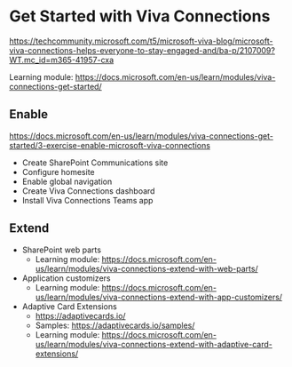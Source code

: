 # Get Started with Viva Connections
https://techcommunity.microsoft.com/t5/microsoft-viva-blog/microsoft-viva-connections-helps-everyone-to-stay-engaged-and/ba-p/2107009?WT.mc_id=m365-41957-cxa

Learning module: https://docs.microsoft.com/en-us/learn/modules/viva-connections-get-started/

## Enable

https://docs.microsoft.com/en-us/learn/modules/viva-connections-get-started/3-exercise-enable-microsoft-viva-connections

* Create SharePoint Communications site
* Configure homesite
* Enable global navigation
* Create Viva Connections dashboard
* Install Viva Connections Teams app

## Extend
* SharePoint web parts
    * Learning module: https://docs.microsoft.com/en-us/learn/modules/viva-connections-extend-with-web-parts/
* Application customizers
    * Learning module: https://docs.microsoft.com/en-us/learn/modules/viva-connections-extend-with-app-customizers/
* Adaptive Card Extensions
    * https://adaptivecards.io/
    * Samples: https://adaptivecards.io/samples/
    * Learning module: https://docs.microsoft.com/en-us/learn/modules/viva-connections-extend-with-adaptive-card-extensions/

